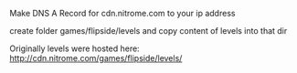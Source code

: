 Make DNS A Record for cdn.nitrome.com to your ip address

create folder games/flipside/levels and copy content of levels into that dir

Originally levels were hosted here: http://cdn.nitrome.com/games/flipside/levels/
